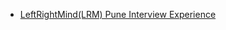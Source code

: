  - [LeftRightMind(LRM) Pune Interview Experience](https://www.geeksforgeeks.org/leftrightmindlrm-pune-interview-experience/)